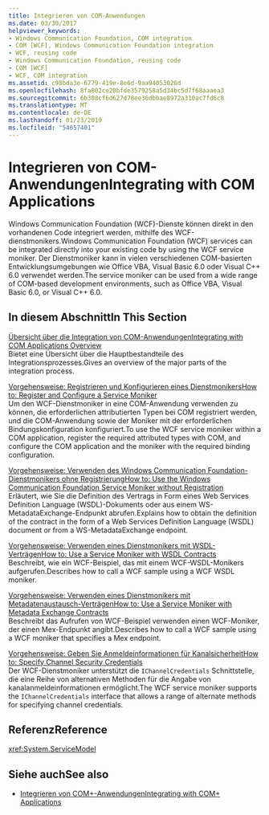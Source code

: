 ```yaml
---
title: Integrieren von COM-Anwendungen
ms.date: 03/30/2017
helpviewer_keywords:
- Windows Communication Foundation, COM integration
- COM [WCF], Windows Communication Foundation integration
- WCF, reusing code
- Windows Communication Foundation, reusing code
- COM [WCF]
- WCF, COM integration
ms.assetid: c98bda3e-6779-419e-8e6d-9aa94053026d
ms.openlocfilehash: 8fa802ce20bfde3579258a5d34bc5d7f68aaaea3
ms.sourcegitcommit: 6b308cf6d627d78ee36dbbae8972a310ac7fd6c8
ms.translationtype: MT
ms.contentlocale: de-DE
ms.lasthandoff: 01/23/2019
ms.locfileid: "54657401"
---
```

# <a name="integrating-with-com-applications"></a><span data-ttu-id="0f0c2-102">Integrieren von COM-Anwendungen</span><span class="sxs-lookup"><span data-stu-id="0f0c2-102">Integrating with COM Applications</span></span>
<span data-ttu-id="0f0c2-103">Windows Communication Foundation (WCF)-Dienste können direkt in den vorhandenen Code integriert werden, mithilfe des WCF-dienstmonikers.</span><span class="sxs-lookup"><span data-stu-id="0f0c2-103">Windows Communication Foundation (WCF) services can be integrated directly into your existing code by using the WCF service moniker.</span></span> <span data-ttu-id="0f0c2-104">Der Dienstmoniker kann in vielen verschiedenen COM-basierten Entwicklungsumgebungen wie Office VBA, Visual Basic 6.0 oder Visual C++ 6.0 verwendet werden.</span><span class="sxs-lookup"><span data-stu-id="0f0c2-104">The service moniker can be used from a wide range of COM-based development environments, such as Office VBA, Visual Basic 6.0, or Visual C++ 6.0.</span></span>  
  
## <a name="in-this-section"></a><span data-ttu-id="0f0c2-105">In diesem Abschnitt</span><span class="sxs-lookup"><span data-stu-id="0f0c2-105">In This Section</span></span>  
 [<span data-ttu-id="0f0c2-106">Übersicht über die Integration von COM-Anwendungen</span><span class="sxs-lookup"><span data-stu-id="0f0c2-106">Integrating with COM Applications Overview</span></span>](../../../../docs/framework/wcf/feature-details/integrating-with-com-applications-overview.md)  
 <span data-ttu-id="0f0c2-107">Bietet eine Übersicht über die Hauptbestandteile des Integrationsprozesses.</span><span class="sxs-lookup"><span data-stu-id="0f0c2-107">Gives an overview of the major parts of the integration process.</span></span>  
  
 [<span data-ttu-id="0f0c2-108">Vorgehensweise: Registrieren und Konfigurieren eines Dienstmonikers</span><span class="sxs-lookup"><span data-stu-id="0f0c2-108">How to: Register and Configure a Service Moniker</span></span>](../../../../docs/framework/wcf/feature-details/how-to-register-and-configure-a-service-moniker.md)  
 <span data-ttu-id="0f0c2-109">Um den WCF-Dienstmoniker in eine COM-Anwendung verwenden zu können, die erforderlichen attributierten Typen bei COM registriert werden, und die COM-Anwendung sowie der Moniker mit der erforderlichen Bindungskonfiguration konfiguriert.</span><span class="sxs-lookup"><span data-stu-id="0f0c2-109">To use the WCF service moniker within a COM application, register the required attributed types with COM, and configure the COM application and the moniker with the required binding configuration.</span></span>  
  
 [<span data-ttu-id="0f0c2-110">Vorgehensweise: Verwenden des Windows Communication Foundation-Dienstmonikers ohne Registrierung</span><span class="sxs-lookup"><span data-stu-id="0f0c2-110">How to: Use the Windows Communication Foundation Service Moniker without Registration</span></span>](../../../../docs/framework/wcf/feature-details/use-the-wcf-service-moniker-without-registration.md)  
 <span data-ttu-id="0f0c2-111">Erläutert, wie Sie die Definition des Vertrags in Form eines Web Services Definition Language (WSDL)-Dokuments oder aus einem WS-MetadataExchange-Endpunkt abrufen.</span><span class="sxs-lookup"><span data-stu-id="0f0c2-111">Explains how to obtain the definition of the contract in the form of a Web Services Definition Language (WSDL) document or from a WS-MetadataExchange endpoint.</span></span>  
  
 [<span data-ttu-id="0f0c2-112">Vorgehensweise: Verwenden eines Dienstmonikers mit WSDL-Verträgen</span><span class="sxs-lookup"><span data-stu-id="0f0c2-112">How to: Use a Service Moniker with WSDL Contracts</span></span>](../../../../docs/framework/wcf/feature-details/how-to-use-a-service-moniker-with-wsdl-contracts.md)  
 <span data-ttu-id="0f0c2-113">Beschreibt, wie ein WCF-Beispiel, das mit einem WCF-WSDL-Monikers aufgerufen.</span><span class="sxs-lookup"><span data-stu-id="0f0c2-113">Describes how to call a WCF sample using a WCF WSDL moniker.</span></span>  
  
 [<span data-ttu-id="0f0c2-114">Vorgehensweise: Verwenden eines Dienstmonikers mit Metadatenaustausch-Verträgen</span><span class="sxs-lookup"><span data-stu-id="0f0c2-114">How to: Use a Service Moniker with Metadata Exchange Contracts</span></span>](../../../../docs/framework/wcf/feature-details/how-to-use-a-service-moniker-with-metadata-exchange-contracts.md)  
 <span data-ttu-id="0f0c2-115">Beschreibt das Aufrufen von WCF-Beispiel verwenden einen WCF-Moniker, der einen Mex-Endpunkt angibt.</span><span class="sxs-lookup"><span data-stu-id="0f0c2-115">Describes how to call a WCF sample using a WCF moniker that specifies a Mex endpoint.</span></span>  
  
 [<span data-ttu-id="0f0c2-116">Vorgehensweise: Geben Sie Anmeldeinformationen für Kanalsicherheit</span><span class="sxs-lookup"><span data-stu-id="0f0c2-116">How to: Specify Channel Security Credentials</span></span>](../../../../docs/framework/wcf/feature-details/how-to-specify-channel-security-credentials.md)  
 <span data-ttu-id="0f0c2-117">Der WCF-Dienstmoniker unterstützt die `IChannelCredentials` Schnittstelle, die eine Reihe von alternativen Methoden für die Angabe von kanalanmeldeinformationen ermöglicht.</span><span class="sxs-lookup"><span data-stu-id="0f0c2-117">The WCF service moniker supports the `IChannelCredentials` interface that allows a range of alternate methods for specifying channel credentials.</span></span>  
  
## <a name="reference"></a><span data-ttu-id="0f0c2-118">Referenz</span><span class="sxs-lookup"><span data-stu-id="0f0c2-118">Reference</span></span>  
 <xref:System.ServiceModel>  
  
## <a name="see-also"></a><span data-ttu-id="0f0c2-119">Siehe auch</span><span class="sxs-lookup"><span data-stu-id="0f0c2-119">See also</span></span>
- [<span data-ttu-id="0f0c2-120">Integrieren von COM+-Anwendungen</span><span class="sxs-lookup"><span data-stu-id="0f0c2-120">Integrating with COM+ Applications</span></span>](../../../../docs/framework/wcf/feature-details/integrating-with-com-plus-applications.md)
